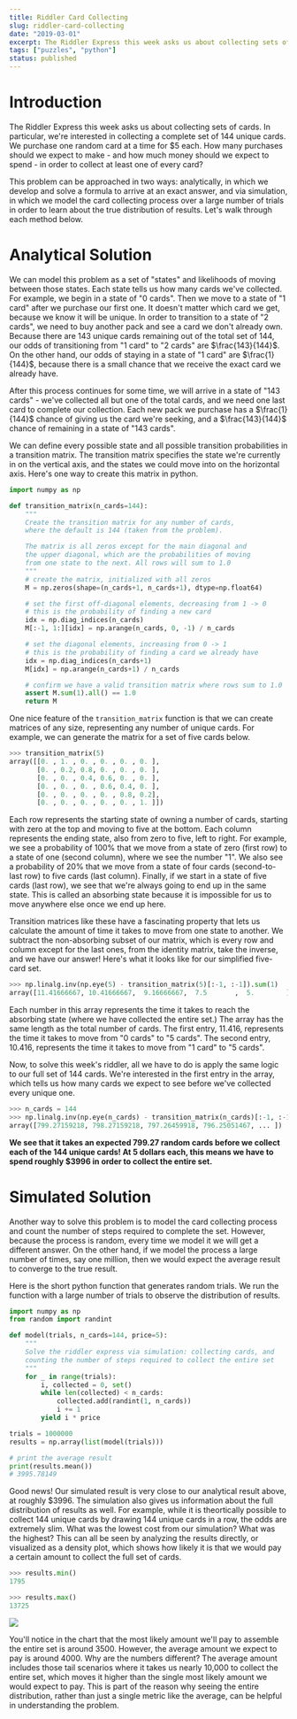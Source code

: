 ```yaml
---
title: Riddler Card Collecting
slug: riddler-card-collecting
date: "2019-03-01"
excerpt: The Riddler Express this week asks us about collecting sets of cards. In particular, we're interested in collecting a complete set of 144 unique cards. We purchase one random card at a time for $5 each. How many purchases should we expect to make - and how much money should we expect to spend - in order to collect at least one of every card?
tags: ["puzzles", "python"]
status: published
---
```


# Introduction

The Riddler Express this week asks us about collecting sets of cards. In particular, we're interested in collecting a complete set of 144 unique cards. We purchase one random card at a time for $5 each. How many purchases should we expect to make - and how much money should we expect to spend - in order to collect at least one of every card?

This problem can be approached in two ways: analytically, in which we develop and solve a formula to arrive at an exact answer, and via simulation, in which we model the card collecting process over a large number of trials in order to learn about the true distribution of results. Let's walk through each method below.

# Analytical Solution

We can model this problem as a set of "states" and likelihoods of moving between those states. Each state tells us how many cards we've collected. For example, we begin in a state of "0 cards". Then we move to a state of "1 card" after we purchase our first one. It doesn't matter which card we get, because we know it will be unique. In order to transition to a state of "2 cards", we need to buy another pack and see a card we don't already own. Because there are 143 unique cards remaining out of the total set of 144, our odds of transitioning from "1 card" to "2 cards" are $\frac{143}{144}$. On the other hand, our odds of staying in a state of "1 card" are $\frac{1}{144}$, because there is a small chance that we receive the exact card we already have.

After this process continues for some time, we will arrive in a state of "143 cards" - we've collected all but one of the total cards, and we need one last card to complete our collection. Each new pack we purchase has a $\frac{1}{144}$ chance of giving us the card we're seeking, and a $\frac{143}{144}$ chance of remaining in a state of "143 cards".

We can define every possible state and all possible transition probabilities in a transition matrix. The transition matrix specifies the state we're currently in on the vertical axis, and the states we could move into on the horizontal axis. Here's one way to create this matrix in python.

```python
import numpy as np

def transition_matrix(n_cards=144):
    """
    Create the transition matrix for any number of cards,
    where the default is 144 (taken from the problem).

    The matrix is all zeros except for the main diagonal and
    the upper diagonal, which are the probabilities of moving
    from one state to the next. All rows will sum to 1.0
    """
    # create the matrix, initialized with all zeros
    M = np.zeros(shape=(n_cards+1, n_cards+1), dtype=np.float64)

    # set the first off-diagonal elements, decreasing from 1 -> 0
    # this is the probability of finding a new card
    idx = np.diag_indices(n_cards)
    M[:-1, 1:][idx] = np.arange(n_cards, 0, -1) / n_cards

    # set the diagonal elements, increasing from 0 -> 1
    # this is the probability of finding a card we already have
    idx = np.diag_indices(n_cards+1)
    M[idx] = np.arange(n_cards+1) / n_cards

    # confirm we have a valid transition matrix where rows sum to 1.0
    assert M.sum(1).all() == 1.0
    return M
```

One nice feature of the `transition_matrix` function is that we can create matrices of any size, representing any number of unique cards. For example, we can generate the matrix for a set of five cards below.

```python
>>> transition_matrix(5)
array([[0. , 1. , 0. , 0. , 0. , 0. ],
       [0. , 0.2, 0.8, 0. , 0. , 0. ],
       [0. , 0. , 0.4, 0.6, 0. , 0. ],
       [0. , 0. , 0. , 0.6, 0.4, 0. ],
       [0. , 0. , 0. , 0. , 0.8, 0.2],
       [0. , 0. , 0. , 0. , 0. , 1. ]])
```

Each row represents the starting state of owning a number of cards, starting with zero at the top and moving to five at the bottom. Each column represents the ending state, also from zero to five, left to right. For example, we see a probability of 100% that we move from a state of zero (first row) to a state of one (second column), where we see the number "1". We also see a probability of 20% that we move from a state of four cards (second-to-last row) to five cards (last column). Finally, if we start in a state of five cards (last row), we see that we're always going to end up in the same state. This is called an absorbing state because it is impossible for us to move anywhere else once we end up here.

Transition matrices like these have a fascinating property that lets us calculate the amount of time it takes to move from one state to another. We subtract the non-absorbing subset of our matrix, which is every row and column except for the last ones, from the identity matrix, take the inverse, and we have our answer! Here's what it looks like for our simplified five-card set.

```python
>>> np.linalg.inv(np.eye(5) - transition_matrix(5)[:-1, :-1]).sum(1)
array([11.41666667, 10.41666667,  9.16666667,  7.5       ,  5.        ])
```

Each number in this array represents the time it takes to reach the absorbing state (where we have collected the entire set.) The array has the same length as the total number of cards. The first entry, 11.416, represents the time it takes to move from "0 cards" to "5 cards". The second entry, 10.416, represents the time it takes to move from "1 card" to "5 cards".

Now, to solve this week's riddler, all we have to do is apply the same logic to our full set of 144 cards. We're interested in the first entry in the array, which tells us how many cards we expect to see before we've collected every unique one.

```python
>>> n_cards = 144
>>> np.linalg.inv(np.eye(n_cards) - transition_matrix(n_cards)[:-1, :-1]).sum(1)
array([799.27159218, 798.27159218, 797.26459918, 796.25051467, ... ])
```

**We see that it takes an expected 799.27 random cards before we collect each of the 144 unique cards! At 5 dollars each, this means we have to spend roughly $3996 in order to collect the entire set.**

# Simulated Solution

Another way to solve this problem is to model the card collecting process and count the number of steps required to complete the set. However, because the process is random, every time we model it we will get a different answer. On the other hand, if we model the process a large number of times, say one million, then we would expect the average result to converge to the true result.

Here is the short python function that generates random trials. We run the function with a large number of trials to observe the distribution of results.

```python
import numpy as np
from random import randint

def model(trials, n_cards=144, price=5):
    """
    Solve the riddler express via simulation: collecting cards, and
    counting the number of steps required to collect the entire set
    """
    for _ in range(trials):
        i, collected = 0, set()
        while len(collected) < n_cards:
            collected.add(randint(1, n_cards))
            i += 1
        yield i * price

trials = 1000000
results = np.array(list(model(trials)))

# print the average result
print(results.mean())
# 3995.78149
```

Good news! Our simulated result is very close to our analytical result above, at roughly $3996. The simulation also gives us information about the full distribution of results as well. For example, while it is theortically possible to collect 144 unique cards by drawing 144 unique cards in a row, the odds are extremely slim. What was the lowest cost from our simulation? What was the highest? This can all be seen by analyzing the results directly, or visualized as a density plot, which shows how likely it is that we would pay a certain amount to collect the full set of cards.

```python
>>> results.min()
1795

>>> results.max()
13725
```

<img src="/img/riddler-card-collecting.png">

You'll notice in the chart that the most likely amount we'll pay to assemble the entire set is around 3500. However, the average amount we expect to pay is around 4000. Why are the numbers different? The average amount includes those tail scenarios where it takes us nearly 10,000 to collect the entire set, which moves it higher than the single most likely amount we would expect to pay. This is part of the reason why seeing the entire distribution, rather than just a single metric like the average, can be helpful in understanding the problem.
